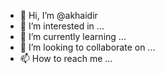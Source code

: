 - 👋 Hi, I’m @akhaidir
- 👀 I’m interested in ...
- 🌱 I’m currently learning ...
- 💞️ I’m looking to collaborate on ...
- 📫 How to reach me ...

<!---
akhaidir/akhaidir is a ✨ special ✨ repository because its `README.md` (this file) appears on your GitHub profile.
You can click the Preview link to take a look at your changes.
--->

